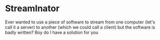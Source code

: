 # StreamInator
Ever wanted to use a piece of software to stream from one computer (let's call it a server) to another (which we could call a client) but the software is badly written? Boy do I have a solution for you

